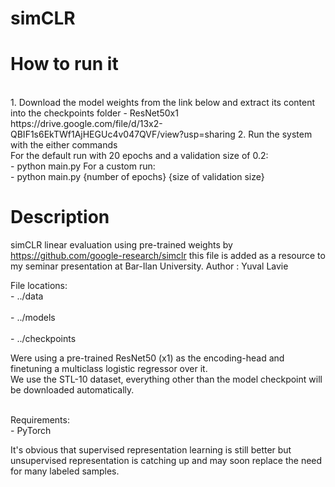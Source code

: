 # simCLR

# How to run it
<br>
1. Download the model weights from the link below and extract its content into the checkpoints folder
- ResNet50x1 https://drive.google.com/file/d/13x2-QBIF1s6EkTWf1AjHEGUc4v047QVF/view?usp=sharing
2. Run the system with the either commands 
<br>
For the default run with 20 epochs and a validation size of 0.2:
<br>
- python main.py
For a custom run:
<br>
- python main.py {number of epochs} {size of validation size}



# Description
simCLR linear evaluation using pre-trained weights by https://github.com/google-research/simclr
this file is added as a resource to my seminar presentation at Bar-Ilan University.
Author : Yuval Lavie

File locations:
<br>
    - ../data
<br>    
    - ../models
<br>    
    - ../checkpoints

Were using a pre-trained ResNet50 (x1) as the encoding-head and finetuning a multiclass logistic regressor over it.
<br>
We use the STL-10 dataset, everything other than the model checkpoint will be downloaded automatically.


<br>
Requirements:
<br>
- PyTorch
<br>

It's obvious that supervised representation learning is still better but unsupervised representation is catching up and may soon replace the need for many labeled samples.

